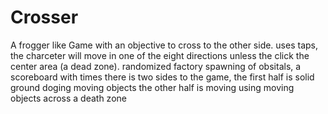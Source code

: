 # Crosser
A frogger like Game with an objective to cross to the other side.
uses taps,  the charceter will move in one of the eight directions unless the click the center area (a dead zone).
randomized factory spawning of obsitals, a scoreboard with times
there is two sides to the game, the first half is solid ground doging moving objects
the other half is moving using moving objects across a death zone
